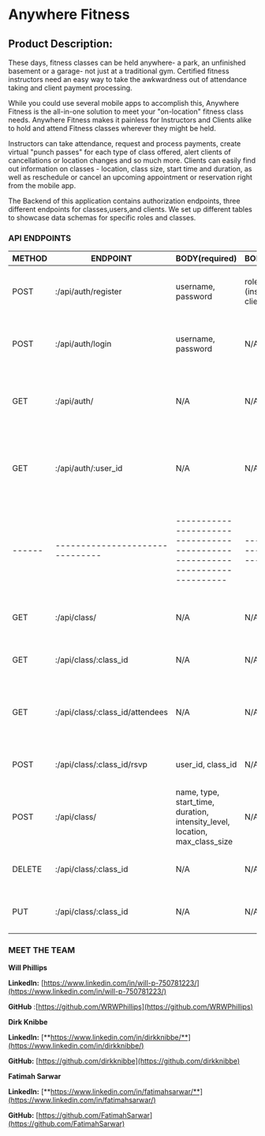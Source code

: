 # Anywhere Fitness
## **Product Description:**

These days, fitness classes can be held anywhere- a park, an unfinished basement or a garage- not just at a traditional gym. Certified fitness instructors need an easy way to take the awkwardness out of attendance taking and client payment processing.

While you could use several mobile apps to accomplish this, Anywhere Fitness is the all-in-one solution to meet your "on-location" fitness class needs. Anywhere Fitness makes it painless for Instructors and Clients alike to hold and attend Fitness classes wherever they might be held.

Instructors can take attendance, request and process payments, create virtual "punch passes" for each type of class offered, alert clients of cancellations or location changes and so much more. Clients can easily find out information on classes - location, class size, start time and duration, as well as reschedule or cancel an upcoming appointment or reservation right from the mobile app.

The Backend of this application contains authorization endpoints, three different endpoints for classes,users,and clients. We set up different tables to showcase data schemas for specific roles and classes.

### **API ENDPOINTS**

| METHOD | ENDPOINT                        | BODY(required)                                                               | BODY(optional)                   | NOTES                                                         |
|--------|---------------------------------|------------------------------------------------------------------------------|----------------------------------|---------------------------------------------------------------|
| POST   | :/api/auth/register             | username, password                                                           | role_name (instructor or client) | If no role name specified defaults to client.                 |
| POST   | :/api/auth/login                | username, password                                                           | N/A                              | Issues JWT to be placed in auth header.                       |
| GET    | :/api/auth/                     | N/A                                                                          | N/A                              | Requires JWT with role of instructor,  returns list of users. |
| GET    | :/api/auth/:user_id             | N/A                                                                          | N/A                              | Requires JWT with role of instructor,  returns user details.  |
| ------ | ------------------------------- | ---------------------------------------------------------------------------- | -------------------------------- | ------------------------------------------------------------- |
| GET    | :/api/class/                    | N/A                                                                          | N/A                              | Restricted, requires valid JWT Header                         |
| GET    | :/api/class/:class_id           | N/A                                                                          | N/A                              | Restricted, requires valid JWT Header                         |
| GET    | :/api/class/:class_id/attendees | N/A                                                                          | N/A                              | Requires JWT with role of instructor,  returns list of users. |
| POST   | :/api/class/:class_id/rsvp      | user_id, class_id                                                            | N/A                              | Requires JWT with role of client.                             |
| POST   | :/api/class/                    | name, type, start_time, duration,  intensity_level, location, max_class_size | N/A                              | Requires JWT with role of instructor.                         |
| DELETE | :/api/class/:class_id           | N/A                                                                          | N/A                              | Requires JWT with role of instructor.                         |
| PUT    | :/api/class/:class_id           | N/A                                                                          | N/A                              | Requires JWT with role of instructor.                         |
### **MEET THE TEAM**

**Will Phillips**

**LinkedIn:** [https://www.linkedin.com/in/will-p-750781223/](https://www.linkedin.com/in/will-p-750781223/)

**GitHub** :[https://github.com/WRWPhillips](https://github.com/WRWPhillips)

**Dirk Knibbe**

**LinkedIn:** [**https://www.linkedin.com/in/dirkknibbe/**](https://www.linkedin.com/in/dirkknibbe/)

**GitHub:** [https://github.com/dirkknibbe](https://github.com/dirkknibbe)

**Fatimah Sarwar**

**LinkedIn:** [**https://www.linkedin.com/in/fatimahsarwar/**](https://www.linkedin.com/in/fatimahsarwar/)

**GitHub:** [https://github.com/FatimahSarwar](https://github.com/FatimahSarwar)

